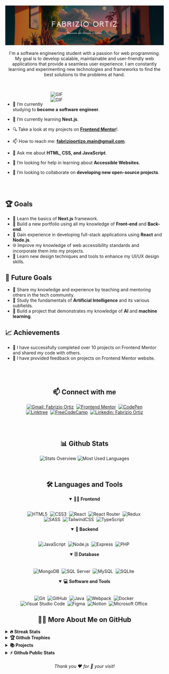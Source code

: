<!-- Banner 20232A -->
![Banner-dark-mode](https://raw.githubusercontent.com/SkivaDev/SkivaDev/main/assets/banner-github2023.png)


<p align="center">
I'm a software engineering student with a passion for web programming. My goal is to develop scalable, maintainable and user-friendly web applications that provide a seamless user experience. I am constantly learning and experimenting new technologies and frameworks to find the best solutions to the problems at hand. 
</p>

##

<br>

<!--- Web illustrations by Storyset ( https://storyset.com/web ) --->
<img align="right" alt="GIF" src="https://user-images.githubusercontent.com/90595158/224520261-cac35362-4a70-4108-85c8-260ac8e0b0bd.svg#gh-dark-mode-only" width="360px"/>
<img align="right" alt="GIF" src="https://user-images.githubusercontent.com/90595158/224520109-e00b8f1e-08c9-4316-9920-ea4e88701a61.svg#gh-light-mode-only" width="360px"/>


<br>



- 🔭 I’m currently studying to **become a software engineer**.

- 🌱 I’m currently learning **Nest.js**.

- 🔍 Take a look at my projects on [**Frontend Mentor**](https://www.frontendmentor.io/profile/SkivaDev)!.

- 📫 How to reach me: **fabrizioortizo.main@gmail.com**.

- 💬 Ask me about **HTML, CSS, and JavaScript**.

- 🤝 I’m looking for help in learning about **Accessible Websites**.

- 👯 I’m looking to collaborate on **developing new open-source projects**.


<br>
<br>

## 🏆 Goals

- 📖 Learn the basics of **Next.js** framework.
- 📱 Build a new portfolio using all my knowledge of **Front-end** and **Back-end**.
- 🚀 Gain experience in developing full-stack applications using **React** and **Node.js**.
- 🌐 Improve my knowledge of web accessibility standards and incorporate them into my projects.
- 🎨 Learn new design techniques and tools to enhance my UI/UX design skills.

## 🎯 Future Goals

- 🌟 Share my knowledge and experience by teaching and mentoring others in the tech community.
- 🧠 Study the fundamentals of **Artificial Intelligence** and its various subfields.
- 🤖 Build a project that demonstrates my knowledge of **AI** and **machine learning**.

## 📈 Achievements

- 🎉 I have successfully completed over 10 projects on Frontend Mentor and shared my code with others.
- 🤝 I have provided feedback on projects on Frontend Mentor website.


#

<br>

<h2 align="center">📫 Connect with me</h2>

<div align = "center">
    
[![Gmail: Fabrizio Ortiz](https://img.shields.io/badge/-gmail-red?style=for-the-badge&logo=Gmail&logoColor=white&link=mailto:fabrizioortizo.main@gmail.com)](mailto:fabrizioortizo.main@gmail.com)&nbsp;
[![Frontend Mentor](https://img.shields.io/badge/-Frontend%20Mentor-5F3DC4?style=for-the-badge&logo=FrontendMentor&logoColor=white&link=https://www.frontendmentor.io/profile/SkivaDev)](https://www.frontendmentor.io/profile/SkivaDev)&nbsp;
[![CodePen](https://img.shields.io/badge/-CodePen-000000?style=for-the-badge&logo=CodePen&logoColor=white&link=https://codepen.io/SkivaDev)](https://codepen.io/SkivaDev)
<br>
[![Linktree](https://img.shields.io/badge/-Linktree-39e09b?&style=for-the-badge&logo=linktree&logoColor=white&link=linktr.ee/FabrizioOrtiz)](linktr.ee/FabrizioOrtiz)&nbsp;
[![FreeCodeCamp](https://img.shields.io/badge/-FreeCodeCamp-0A0A23?style=for-the-badge&logo=FreeCodeCamp&logoColor=white&link=https://www.freecodecamp.org/akys)](https://www.freecodecamp.org/akys)&nbsp;
[![Linkedin: Fabrizio Ortiz](https://img.shields.io/badge/-linkedin-blue?style=for-the-badge&logo=Linkedin&logoColor=white&link=https://www.linkedin.com/in/fabri-ort-orellana/)](https://www.linkedin.com/in/fabri-ort-orellana/)
  
</div>

<br>

<br>
<h2 align="center">📊 Github Stats</h2>

<div align = "center">

![Stats Overview](https://github-readme-stats.vercel.app/api?username=SkivaDev&theme=dark&hide_border=false&include_all_commits=false&count_private=false)
![Most Used Languages](https://github-readme-stats.vercel.app/api/top-langs/?username=SkivaDev&theme=dark&hide_border=false&include_all_commits=false&count_private=false&layout=compact)

</div>
<br>

<div align = "center">

<h2 align="center">🛠️ Languages and Tools</h2>

<details open>
<summary><b>🏄‍♂️ Frontend</b></summary>
<br>
  
![HTML5](https://img.shields.io/badge/-HTML5-E34F26?style=for-the-badge&logo=html5&logoColor=white)&nbsp;
![CSS3](https://img.shields.io/badge/-CSS3-1572B6?style=for-the-badge&logo=css3)&nbsp;
![React](https://img.shields.io/badge/-React-%23404d59?style=for-the-badge&logo=react)&nbsp;
![React Router](https://img.shields.io/badge/React_Router-CA4245?style=for-the-badge&logo=react-router&logoColor=white)&nbsp;
![Redux](https://img.shields.io/badge/redux-%23593d88.svg?style=for-the-badge&logo=redux&logoColor=white)&nbsp;
<br>
![SASS](https://img.shields.io/badge/SASS-hotpink.svg?style=for-the-badge&logo=SASS&logoColor=white)&nbsp;
![TailwindCSS](https://img.shields.io/badge/-Tailwind_CSS-38B2AC?style=for-the-badge&logo=tailwind-css&logoColor=white)&nbsp;
![TypeScript](https://img.shields.io/badge/typescript-%23007ACC.svg?style=for-the-badge&logo=typescript&logoColor=white)&nbsp;
</details>

<details open>
<summary><b>🧰 Backend</b></summary>
<br>

![JavaScript](https://img.shields.io/badge/Javascript-F7DF1E.svg?style=for-the-badge&logo=javascript&logoColor=black)&nbsp;
![Node.js](https://img.shields.io/badge/node.js-339933.svg?style=for-the-badge&logo=nodedotjs&logoColor=white)&nbsp;
![Express](https://img.shields.io/badge/express-000000.svg?style=for-the-badge&logo=express&logoColor=white)&nbsp;
![PHP](https://img.shields.io/badge/php-%23777BB4.svg?style=for-the-badge&logo=php&logoColor=white)&nbsp;
</details>

<details open>
<summary><b>🗄️ Database</b></summary>
<br>

![MongoDB](https://img.shields.io/badge/-MongoDB-47A248?style=for-the-badge&logo=mongodb&logoColor=white)&nbsp;
![SQL Server](https://img.shields.io/badge/-SQL%20Server-CC2927?style=for-the-badge&logo=microsoft-sql-server&logoColor=white)&nbsp;
![MySQL](https://img.shields.io/badge/mysql-%2300f.svg?style=for-the-badge&logo=mysql&logoColor=white)&nbsp;
![SQLite](https://img.shields.io/badge/sqlite-%2307405e.svg?style=for-the-badge&logo=sqlite&logoColor=white)&nbsp;
</details>

<details open>
<summary><b>💻 Software and Tools</b></summary>
<br>

![Git](https://img.shields.io/badge/-Git-F05032?style=for-the-badge&logo=git&logoColor=white)&nbsp;
![GitHub](https://img.shields.io/badge/-GitHub-181717?style=for-the-badge&logo=github)&nbsp;
![Java](https://img.shields.io/badge/java-%23ED8B00.svg?style=for-the-badge&logo=java&logoColor=white)&nbsp;
![Webpack](https://img.shields.io/badge/webpack-%238DD6F9.svg?style=for-the-badge&logo=webpack&logoColor=black)&nbsp;
![Docker](https://img.shields.io/badge/-Docker-2496ED?style=for-the-badge&logo=docker&logoColor=white)&nbsp;
<br>
![Visual Studio Code](https://img.shields.io/badge/-VSCODE-007ACC?style=for-the-badge&&logo=visual-studio-code&logoColor=white)&nbsp;
![Figma](https://img.shields.io/badge/figma-%23F24E1E.svg?style=for-the-badge&logo=figma&logoColor=white)&nbsp;
![Notion](https://img.shields.io/badge/Notion-%23000000.svg?style=for-the-badge&logo=notion&logoColor=white)&nbsp;
![Microsoft Office](https://img.shields.io/badge/-MS%20Office-D83B01?style=for-the-badge&logo=microsoft-office&logoColor=white)&nbsp;
</details>

</div>

<h2 align="center">👨‍💻 More About Me on GitHub</h2>


<details>
<summary><b>🔥 Streak Stats</b></summary>
<br>
<p align="center">
<img src="https://github-readme-streak-stats.herokuapp.com/?user=SkivaDev&theme=tokyonight&hide_border=false" alt="FabrizioOrtiz" width="390"/>
</p>
</details>

<details>
<summary><b>🏆 Github Trophies</b></summary>
<br>
<p align="center">
<img src="https://github-profile-trophy.vercel.app/?username=SkivaDev&theme=radical&no-frame=false&no-bg=true&margin-w=4" alt="FabrizioOrtiz" />
</p>
</details>

<details>
<summary><b>📚 Projects</b></summary>
<br>
<p align="left">
<!-- BLOG-POST-LIST:START -->
<a href="https://github.com/SkivaDev/movie-appv2"><img width="320" src="https://github-readme-stats.vercel.app/api/pin/?username=SkivaDev&repo=movie-appv2&theme=react&bg_color=161B22&title_color=58A6FF&hide_border=true&icon_color=F8D866&show_icons=false&show_description=false" alt="movie-appv2"></a>
<a href="https://github.com/MelvinAguilar/nft-preview-card-component"><img width="320" src="https://github-readme-stats.vercel.app/api/pin/?username=MelvinAguilar&repo=nft-preview-card-component&theme=react&bg_color=161B22&title_color=58A6FF&hide_border=true&icon_color=F8D866&show_icons=false&show_description=false" alt="nft-preview-card-component"></a>
<a href="https://github.com/MelvinAguilar/bookmark-landing-page"><img width="320" src="https://github-readme-stats.vercel.app/api/pin/?username=MelvinAguilar&repo=bookmark-landing-page&theme=react&bg_color=161B22&title_color=58A6FF&hide_border=true&icon_color=F8D866&show_icons=false&show_description=false" alt="bookmark-landing-page"></a>
<a href="https://github.com/MelvinAguilar/ping-single-column-coming-soon-page"><img width="320" src="https://github-readme-stats.vercel.app/api/pin/?username=MelvinAguilar&repo=ping-single-column-coming-soon-page&theme=react&bg_color=161B22&title_color=58A6FF&hide_border=true&icon_color=F8D866&show_icons=false&show_description=false" alt="ping-single-column-coming-soon-page"></a>
<a href="https://github.com/MelvinAguilar/TravelGo"><img width="320" src="https://github-readme-stats.vercel.app/api/pin/?username=MelvinAguilar&repo=TravelGo&theme=react&bg_color=161B22&title_color=58A6FF&hide_border=true&icon_color=F8D866&show_icons=false&show_description=false" alt="TravelGo"></a>
<a href="https://github.com/MelvinAguilar/portafolio-desarrollo-web"><img width="320" src="https://github-readme-stats.vercel.app/api/pin/?username=MelvinAguilar&repo=portafolio-desarrollo-web&theme=react&bg_color=161B22&title_color=58A6FF&hide_border=true&icon_color=F8D866&show_icons=false&show_description=false" alt="portafolio-desarrollo-web"></a>
  
<!-- BLOG-POST-LIST:END -->
</p>
</details>

<details>
<summary><b>⚡ Github Public Stats</b></summary>
<br>
<p align="center">
<img src="https://github-readme-stats.vercel.app/api?username=SkivaDev&theme=tokyonight&hide_border=false&include_all_commits=false&count_private=false" alt="FabrizioOrtiz" width="420"/>&nbsp;<img src="https://github-readme-stats.vercel.app/api/top-langs/?username=SkivaDev&theme=tokyonight&hide_border=false&include_all_commits=false&count_private=false&layout=compact" alt="FabrizioOrtiz" height="165">
</p>
</details>
  
  
<h6 align="center">Thank you ❤️ for 🌟 your visit!</h6>
